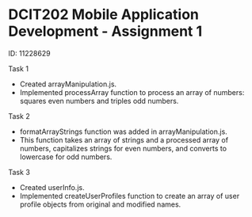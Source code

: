 # DCIT202 Mobile Application Development - Assignment 1

ID: 11228629

Task 1
- Created arrayManipulation.js.
- Implemented processArray function to process an array of numbers: squares even numbers and triples odd numbers.

 Task 2
- formatArrayStrings function was added in arrayManipulation.js.
- This function takes an array of strings and a processed array of numbers, capitalizes strings for even numbers, and converts to lowercase for odd numbers.

 Task 3
- Created userInfo.js.
- Implemented createUserProfiles function to create an array of user profile objects from original and modified names.


